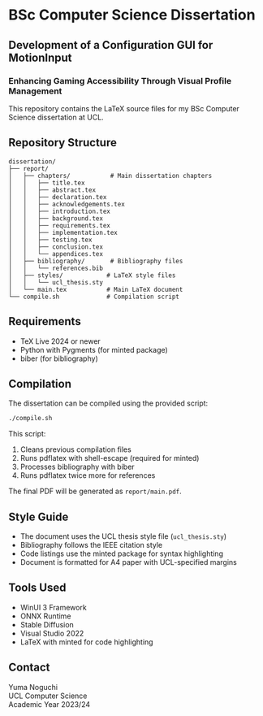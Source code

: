 # BSc Computer Science Dissertation

## Development of a Configuration GUI for MotionInput
### Enhancing Gaming Accessibility Through Visual Profile Management

This repository contains the LaTeX source files for my BSc Computer Science dissertation at UCL.

## Repository Structure

```
dissertation/
├── report/
│   ├── chapters/           # Main dissertation chapters
│   │   ├── title.tex
│   │   ├── abstract.tex
│   │   ├── declaration.tex
│   │   ├── acknowledgements.tex
│   │   ├── introduction.tex
│   │   ├── background.tex
│   │   ├── requirements.tex
│   │   ├── implementation.tex
│   │   ├── testing.tex
│   │   ├── conclusion.tex
│   │   └── appendices.tex
│   ├── bibliography/       # Bibliography files
│   │   └── references.bib
│   ├── styles/            # LaTeX style files
│   │   └── ucl_thesis.sty
│   └── main.tex           # Main LaTeX document
└── compile.sh             # Compilation script
```

## Requirements

- TeX Live 2024 or newer
- Python with Pygments (for minted package)
- biber (for bibliography)

## Compilation

The dissertation can be compiled using the provided script:

```bash
./compile.sh
```

This script:
1. Cleans previous compilation files
2. Runs pdflatex with shell-escape (required for minted)
3. Processes bibliography with biber
4. Runs pdflatex twice more for references

The final PDF will be generated as `report/main.pdf`.

## Style Guide

- The document uses the UCL thesis style file (`ucl_thesis.sty`)
- Bibliography follows the IEEE citation style
- Code listings use the minted package for syntax highlighting
- Document is formatted for A4 paper with UCL-specified margins

## Tools Used

- WinUI 3 Framework
- ONNX Runtime
- Stable Diffusion
- Visual Studio 2022
- LaTeX with minted for code highlighting

## Contact

Yuma Noguchi  
UCL Computer Science  
Academic Year 2023/24
